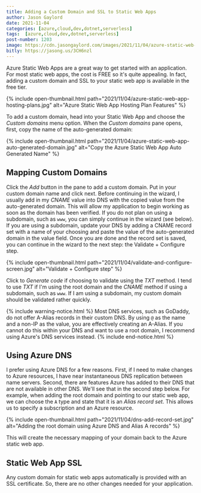 ```yaml
---
title: Adding a Custom Domain and SSL to Static Web Apps
author: Jason Gaylord
date: 2021-11-04
categories: [azure,cloud,dev,dotnet,serverless]
tags:  [azure,cloud,dev,dotnet,serverless]
post-number: 1203
image: https://cdn.jasongaylord.com/images/2021/11/04/azure-static-web-app-hosting-plans.jpg
bitly: https://jasong.us/3CH6nzl
---
```


Azure Static Web Apps are a great way to get started with an application. For most static web apps, the cost is FREE so it's quite appealing. In fact, adding a custom domain and SSL to your static web app is available in the free tier. 

{% include open-thumbnail.html path="2021/11/04/azure-static-web-app-hosting-plans.jpg" alt="Azure Static Web App Hosting Plan Features" %}

To add a custom domain, head into your Static Web App and choose the _Custom domains_ menu option. When the _Custom domains_ pane opens, first, copy the name of the auto-generated domain:

{% include open-thumbnail.html path="2021/11/04/azure-static-web-app-auto-generated-domain.jpg" alt="Copy the Azure Static Web App Auto Generated Name" %}

## Mapping Custom Domains
Click the _Add_ button in the pane to add a custom domain. Put in your custom domain name and click next. Before continuing in the wizard, I usually add in my _CNAME_ value into DNS with the copied value from the auto-generated domain. This will allow my application to begin working as soon as the domain has been verified. If you do not plan on using a subdomain, such as `www`, you can simply continue in the wizard (see below). If you are using a subdomain, update your DNS by adding a CNAME record set with a name of your choosing and paste the value of the auto-generated domain in the value field. Once you are done and the record set is saved, you can continue in the wizard to the next step: the Validate + Configure step.

{% include open-thumbnail.html path="2021/11/04/validate-and-configure-screen.jpg" alt="Validate + Configure step" %}

Click to _Generate code_ if choosing to validate using the _TXT_ method. I tend to use _TXT_ if I'm using the root domain and the _CNAME_ method if using a subdomain, such as `www`. If I am using a subdomain, my custom domain should be validated rather quickly.

{% include warning-notice.html %}
Most DNS services, such as GoDaddy, do not offer A-Alias records in their custom DNS. By using `@` as the name and a non-IP as the value, you are effectively creating an A-Alias. If you cannot do this within your DNS and want to use a root domain, I recommend using Azure's DNS services instead.
{% include end-notice.html %}

## Using Azure DNS
I prefer using Azure DNS for a few reasons. First, if I need to make changes to Azure resources, I have near instantaneous DNS replication between name servers. Second, there are features Azure has added to their DNS that are not available in other DNS. We'll see that in the second step below. For example, when adding the root domain and pointing to our static web app, we can choose the `A` type and state that it is an _Alias record set_. This allows us to specify a subscription and an Azure resource. 

{% include open-thumbnail.html path="2021/11/04/dns-add-record-set.jpg" alt="Adding the root domain using Azure DNS and Alias A records" %}

This will create the necessary mapping of your domain back to the Azure static web app.

## Static Web App SSL
Any custom domain for static web apps automatically is provided with an SSL certificate. So, there are no other changes needed for your application.